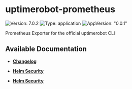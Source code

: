 # uptimerobot-prometheus

![Version: 7.0.2](https://img.shields.io/badge/Version-7.0.2-informational?style=flat-square) ![Type: application](https://img.shields.io/badge/Type-application-informational?style=flat-square) ![AppVersion: "0.0.1"](https://img.shields.io/badge/AppVersion-"0.0.1"-informational?style=flat-square)

Prometheus Exporter for the official uptimerobot CLI

## Available Documentation

- [**Changelog**](CHANGELOG)

- [**Helm Security**](container-security)

- [**Helm Security**](helm-security)

